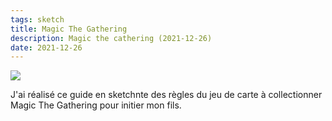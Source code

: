 ```yaml
---
tags: sketch
title: Magic The Gathering
description: Magic the cathering (2021-12-26)
date: 2021-12-26
---
```


![](59_Magic_2021-12-26.jpg) 

<p>
    J'ai réalisé ce guide en sketchnte des règles du jeu de carte à collectionner Magic The Gathering
    pour initier mon fils.
</p>